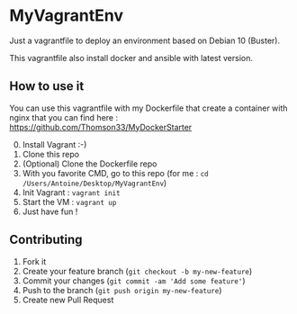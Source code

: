 # MyVagrantEnv

Just a vagrantfile to deploy an environment based on Debian 10 (Buster).

This vagrantfile also install docker and ansible with latest version.

## How to use it

You can use this vagrantfile with my Dockerfile that create a container with nginx that you can find here : https://github.com/Thomson33/MyDockerStarter

0. Install Vagrant :-)
1. Clone this repo
2. (Optional) Clone the Dockerfile repo
3. With you favorite CMD, go to this repo (for me : `cd /Users/Antoine/Desktop/MyVagrantEnv`)
4. Init Vagrant : `vagrant init`
5. Start the VM : `vagrant up`
6. Just have fun !

## Contributing

1. Fork it
2. Create your feature branch (`git checkout -b my-new-feature`)
3. Commit your changes (`git commit -am 'Add some feature'`)
4. Push to the branch (`git push origin my-new-feature`)
5. Create new Pull Request